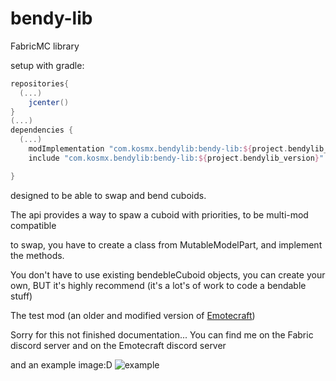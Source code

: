 # bendy-lib
FabricMC library

setup with gradle:

```groovy
repositories{
  (...)
	jcenter()
}
(...)
dependencies {
  (...)
	modImplementation "com.kosmx.bendylib:bendy-lib:${project.bendylib_version}"
	include "com.kosmx.bendylib:bendy-lib:${project.bendylib_version}"

}
```

designed to be able to swap and bend cuboids.

The api provides a way to spaw a cuboid with priorities, to be multi-mod compatible

to swap, you have to create a class from MutableModelPart, and implement the methods.

You don't have to use existing bendebleCuboid objects, you can create your own, BUT it's highly recommend (it's a lot's of work to code a bendable stuff)

The test mod (an older and modified version of [Emotecraft](https://github.com/kosmx/emotes))

Sorry for this not finished documentation...
You can find me on the Fabric discord server and on the Emotecraft discord server

and an example image:D
![example](https://raw.githubusercontent.com/KosmX/bendy-lib/master/example.png)
